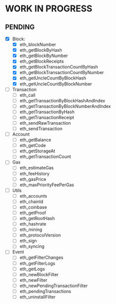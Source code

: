 # WORK IN PROGRESS

## PENDING

- [x] Block:
  - [x] eth_blockNumber
  - [x] eth_getBlockByHash
  - [x] eth_getBlockByNumber
  - [x] eth_getBlockReceipts
  - [x] eth_getBlockTransactionCountByHash
  - [x] eth_getBlockTransactionCountByNumber
  - [x] eth_getUncleCountByBlockHash
  - [x] eth_getUncleCountByBlockNumber

- [ ] Transaction
  - [ ] eth_call
  - [ ] eth_getTransactionByBlockHashAndIndex
  - [ ] eth_getTransactionByBlockNumberAndIndex
  - [ ] eth_getTransactionByHash
  - [ ] eth_getTransactionReceipt
  - [ ] eth_sendRawTransaction
  - [ ] eth_sendTransaction
  
- [ ] Account
  - [ ] eth_getBalance
  - [ ] eth_getCode
  - [ ] eth_getStorageAt
  - [ ] eth_getTransactionCount

- [ ] Gas
  - [ ] eth_estimateGas
  - [ ] eth_feeHistory
  - [ ] eth_gasPrice
  - [ ] eth_maxPriorityFeePerGas

- [ ] Utils
  - [ ] eth_accounts
  - [ ] eth_chainId
  - [ ] eth_coinbase
  - [ ] eth_getProof
  - [ ] eth_getRootHash
  - [ ] eth_hashrate
  - [ ] eth_mining
  - [ ] eth_protocolVersion
  - [ ] eth_sign
  - [ ] eth_syncing

- [ ] Event
  - [ ] eth_getFilterChanges
  - [ ] eth_getFilterLogs
  - [ ] eth_getLogs
  - [ ] eth_newBlockFilter
  - [ ] eth_newFilter
  - [ ] eth_newPendingTransactionFilter
  - [ ] eth_pendingTransactions
  - [ ] eth_uninstallFilter
